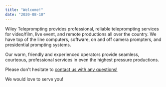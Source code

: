 ```yaml
---
title: "Welcome!"
date: "2020-08-10"
---
```


Wiley Teleprompting provides professional, reliable teleprompting services for video/film, live event, and remote  productions all over the country. We have top of the line computers, software, on and off camera prompters, and presidential prompting systems.  

Our warm, friendly and experienced operators provide seamless, courteous, professional services in even the highest pressure productions.

Please don't hesitate to [contact us with any questions!](/contact/)

We would love to serve you!
